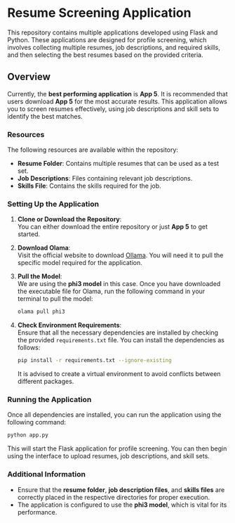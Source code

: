 # Resume Screening Application

This repository contains multiple applications developed using Flask and Python. These applications are designed for profile screening, which involves collecting multiple resumes, job descriptions, and required skills, and then selecting the best resumes based on the provided criteria.

## Overview

Currently, the **best performing application** is **App 5**. It is recommended that users download **App 5** for the most accurate results. This application allows you to screen resumes effectively, using job descriptions and skill sets to identify the best matches.

### Resources

The following resources are available within the repository:
- **Resume Folder**: Contains multiple resumes that can be used as a test set.
- **Job Descriptions**: Files containing relevant job descriptions.
- **Skills File**: Contains the skills required for the job.

### Setting Up the Application

1. **Clone or Download the Repository**:  
   You can either download the entire repository or just **App 5** to get started.

2. **Download Olama**:  
   Visit the official website to download [Ollama](https://ollama.com/download/OllamaSetup.exe). You will need it to pull the specific model required for the application.

3. **Pull the Model**:  
   We are using the **phi3 model** in this case. Once you have downloaded the executable file for Olama, run the following command in your terminal to pull the model:

   ```bash
   olama pull phi3
   ```

4. **Check Environment Requirements**:  
   Ensure that all the necessary dependencies are installed by checking the provided `requirements.txt` file. You can install the dependencies as follows:

   ```bash
   pip install -r requirements.txt --ignore-existing
   ```

   It is advised to create a virtual environment to avoid conflicts between different packages.

### Running the Application

Once all dependencies are installed, you can run the application using the following command:

```bash
python app.py
```

This will start the Flask application for profile screening. You can then begin using the interface to upload resumes, job descriptions, and skill sets.

### Additional Information

- Ensure that the **resume folder**, **job description files**, and **skills files** are correctly placed in the respective directories for proper execution.
- The application is configured to use the **phi3 model**, which is vital for its performance.

